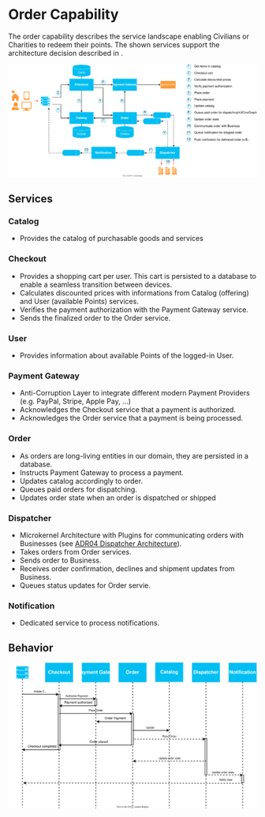 # Order Capability
The order capability describes the service landscape enabling Civilians or Charities to redeem their points. The shown services support the architecture decision described in [](ADRs/redeem-points.md).

![Order Capability](resources/hey-blue-order-capability.drawio.svg)

## Services

### Catalog
- Provides the catalog of purchasable goods and services

### Checkout
- Provides a shopping cart per user. This cart is persisted to a database to enable a seamless transition between devices.
- Calculates discounted prices with informations from Catalog (offering) and User (available Points) services.
- Verifies the payment authorization with the Payment Gateway service.
- Sends the finalized order to the Order service.

### User
- Provides information about available Points of the logged-in User.

### Payment Gateway
- Anti-Corruption Layer to integrate different modern Payment Providers (e.g. PayPal, Stripe, Apple Pay, ...)
- Acknowledges the Checkout service that a payment is authorized.
- Acknowledges the Order service that a payment is being processed.

### Order
- As orders are long-living entities in our domain, they are persisted in a database.
- Instructs Payment Gateway to process a payment.
- Updates catalog accordingly to order.
- Queues paid orders for dispatching.
- Updates order state when an order is dispatched or shipped

### Dispatcher
- Microkernel Architecture with Plugins for communicating orders with Businesses (see [ADR04 Dispatcher Architecture](../ADRs/04-dispatcher-architecture.md)).
- Takes orders from Order services.
- Sends order to Business.
- Receives order confirmation, declines and shipment updates from Business.
- Queues status updates for Order servie.

### Notification
- Dedicated service to process notifications.

## Behavior
![](resources/hey-blue-order-behavior.drawio.svg)